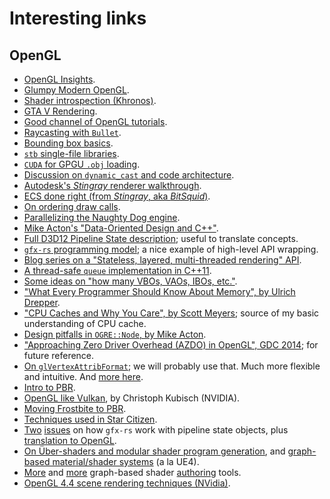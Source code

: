 # Interesting links

## OpenGL
- [OpenGL Insights](https://openglinsights.com/index.html).
- [Glumpy Modern OpenGL](https://glumpy.github.io/modern-gl.html).
- [Shader introspection (Khronos)](https://www.khronos.org/opengl/wiki/Program_Introspection).
- [GTA V Rendering](http://www.adriancourreges.com/blog/2015/11/02/gta-v-graphics-study/).
- [Good channel of OpenGL tutorials](https://www.youtube.com/watch?v=lW_iqrtJORc).
- [Raycasting with `Bullet`](http://www.opengl-tutorial.org/miscellaneous/clicking-on-objects/picking-with-a-physics-library/).
- [Bounding box basics](https://en.wikibooks.org/wiki/OpenGL_Programming/Bounding_box).
- [`stb` single-file libraries](https://github.com/nothings/stb).
- [`CUDA` for GPGU `.obj` loading](https://researchonline.jcu.edu.au/42515/1/2015.CVM.OBJCUDA.pdf).
- [Discussion on `dynamic_cast` and code architecture](https://www.gamedev.net/forums/topic/671003-c-dynamic-cast/).
- [Autodesk's *Stingray* renderer walkthrough](http://bitsquid.blogspot.com/2017/02/stingray-renderer-walkthrough.html).
- [ECS done right (from *Stingray*, aka *BitSquid*)](http://bitsquid.blogspot.com/2014/08/building-data-oriented-entity-system.html).
- [On ordering draw calls](http://realtimecollisiondetection.net/blog/?p=86).
- [Parallelizing the Naughty Dog engine](http://www.gdcvault.com/play/1022186/Parallelizing-the-Naughty-Dog-Engine).
- [Mike Acton's "Data-Oriented Design and C++"](https://www.youtube.com/watch?v=rX0ItVEVjHc).
- [Full D3D12 Pipeline State description](https://msdn.microsoft.com/en-us/library/windows/desktop/dn899196(v=vs.85).aspx); useful to translate concepts.
- [`gfx-rs` programming model](https://gfx-rs.github.io/2016/09/14/programming-model.html); a nice example of high-level API wrapping.
- [Blog series on a "Stateless, layered, multi-threaded rendering" API](https://blog.molecular-matters.com/2014/11/06/stateless-layered-multi-threaded-rendering-part-1/).
- [A thread-safe `queue` implementation in C++11](https://juanchopanzacpp.wordpress.com/2013/02/26/concurrent-queue-c11/).
- [Some ideas on "how many VBOs, VAOs, IBOs, etc."](https://www.reddit.com/r/gamedev/comments/123xtg/how_do_opengl_3d_engines_typically_organize/).
- ["What Every Programmer Should Know About Memory", by Ulrich Drepper](http://futuretech.blinkenlights.nl/misc/cpumemory.pdf).
- ["CPU Caches and Why You Care", by Scott Meyers](https://www.youtube.com/watch?v=WDIkqP4JbkE); source of my basic understanding of CPU cache.
- [Design pitfalls in `OGRE::Node`, by Mike Acton](https://www.bounceapp.com/116414).
- ["Approaching Zero Driver Overhead (AZDO) in OpenGL", GDC 2014](https://www.youtube.com/watch?v=K70QbvzB6II); for future reference.
- [On `glVertexAttribFormat`](https://stackoverflow.com/a/37972230); we will probably use that. Much more flexible and intuitive. And [more here](https://stackoverflow.com/questions/14249634/opengl-vaos-and-multiple-buffers).
- [Intro to PBR](https://learnopengl.com/#!PBR/Theory).
- [OpenGL like Vulkan](https://developer.nvidia.com/opengl-vulkan), by Christoph Kubisch (NVIDIA).
- [Moving Frostbite to PBR](https://seblagarde.files.wordpress.com/2015/07/course_notes_moving_frostbite_to_pbr_v32.pdf).
- [Techniques used in Star Citizen](https://www.reddit.com/r/starcitizen/comments/3ogi3o/im_an_tech_artist_in_the_industry_and_id_love_to/).
- [Two](https://github.com/gfx-rs/gfx/pull/828) [issues](https://github.com/gfx-rs/gfx/pull/828#issuecomment-170950109) on how `gfx-rs` work with pipeline state objects, plus [translation to OpenGL](https://github.com/gfx-rs/gfx/tree/master/src/backend/gl).
- [On Über-shaders and modular shader program generation](https://gamedev.stackexchange.com/questions/57957/game-engine-design-ubershader-shader-management-design), and [graph-based material/shader systems](https://gamedev.stackexchange.com/questions/88199/in-a-graph-based-material-system-how-can-i-support-a-variety-of-input-and-outpu) (a la UE4).
- [More](http://www.shaderplay.com/products/nodeflex/overview/overview.html) and [more](https://github.com/unconed/shadergraph) graph-based shader [authoring](https://shaderfrog.com/) tools.
- [OpenGL 4.4 scene rendering techniques (NVidia)](http://on-demand.gputechconf.com/gtc/2014/presentations/S4379-opengl-44-scene-rendering-techniques.pdf).